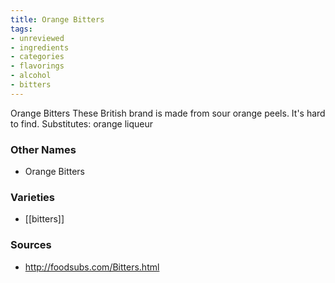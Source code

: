 ```yaml
---
title: Orange Bitters
tags:
- unreviewed
- ingredients
- categories
- flavorings
- alcohol
- bitters
---
```

Orange Bitters These British brand is made from sour orange peels. It's hard to find. Substitutes: orange liqueur

### Other Names

* Orange Bitters

### Varieties

* [[bitters]]

### Sources
* http://foodsubs.com/Bitters.html
